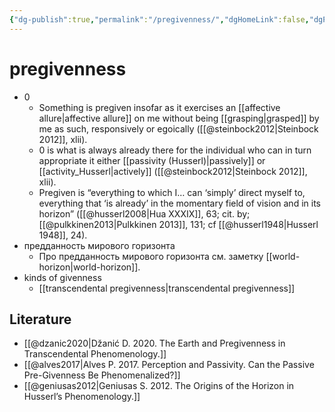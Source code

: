 ```yaml
---
{"dg-publish":true,"permalink":"/pregivenness/","dgHomeLink":false,"dgPassFrontmatter":false}
---
```



# pregivenness
- 0
	- Something is pregiven insofar as it exercises an [[affective allure|affective allure]] on me without being [[grasping|grasped]] by me as such, responsively or egoically ([[@steinbock2012|Steinbock 2012]], xlii).
	- 0 is what is always already there for the individual who can in turn appropriate it either [[passivity (Husserl)|passively]] or [[activity_Husserl|actively]] ([[@steinbock2012|Steinbock 2012]], xlii).
	- Pregiven is “everything to which I… can ‘simply’ direct myself to, everything that ‘is already’ in the momentary field of vision and in its horizon” ([[@husserl2008|Hua XXXIX]], 63; cit. by; [[@pulkkinen2013|Pulkkinen 2013]], 131; cf [[@husserl1948|Husserl 1948]], 24).
- предданность мирового горизонта
	- Про предданность мирового горизонта см. заметку [[world-horizon|world-horizon]].
- kinds of givenness
	- [[transcendental pregivenness|transcendental pregivenness]]


## Literature
- [[@dzanic2020|Džanić D. 2020. The Earth and Pregivenness in Transcendental Phenomenology.]]
- [[@alves2017|Alves P. 2017. Perception and Passivity. Can the Passive Pre-Givenness Be Phenomenalized?]]
- [[@geniusas2012|Geniusas S. 2012. The Origins of the Horizon in Husserl’s Phenomenology.]]
